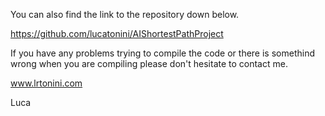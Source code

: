 
You can also find the link to the repository down below.

https://github.com/lucatonini/AIShortestPathProject

If you have any problems trying to compile the code or there is somethind wrong when you are compiling please don't hesitate to contact me.

www.lrtonini.com

Luca
